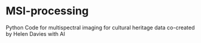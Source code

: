 # MSI-processing
Python Code for multispectral imaging for cultural heritage data co-created by Helen Davies with AI 
